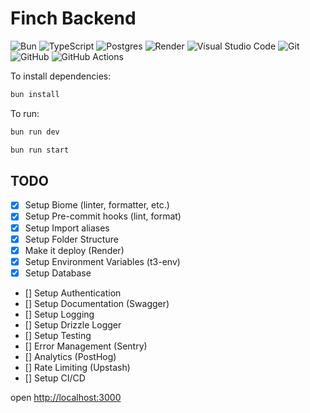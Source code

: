 # Finch Backend

![Bun](https://img.shields.io/badge/Bun-%23000000.svg?style=for-the-badge&logo=bun&logoColor=white)
![TypeScript](https://img.shields.io/badge/typescript-%23007ACC.svg?style=for-the-badge&logo=typescript&logoColor=white)
![Postgres](https://img.shields.io/badge/postgres-%23316192.svg?style=for-the-badge&logo=postgresql&logoColor=white)
![Render](https://img.shields.io/badge/Render-%46E3B7.svg?style=for-the-badge&logo=render&logoColor=white)
![Visual Studio Code](https://img.shields.io/badge/Visual%20Studio%20Code-0078d7.svg?style=for-the-badge&logo=visual-studio-code&logoColor=white)
![Git](https://img.shields.io/badge/git-%23F05033.svg?style=for-the-badge&logo=git&logoColor=white)
![GitHub](https://img.shields.io/badge/github-%23121011.svg?style=for-the-badge&logo=github&logoColor=white)
![GitHub Actions](https://img.shields.io/badge/github%20actions-%232671E5.svg?style=for-the-badge&logo=githubactions&logoColor=white)

To install dependencies:

```sh
bun install
```

To run:

```sh
bun run dev
```

```sh
bun run start
```

## TODO

- [x] Setup Biome (linter, formatter, etc.)
- [x] Setup Pre-commit hooks (lint, format)
- [x] Setup Import aliases
- [x] Setup Folder Structure
- [x] Make it deploy (Render)
- [x] Setup Environment Variables (t3-env)
- [x] Setup Database
- [] Setup Authentication
- [] Setup Documentation (Swagger)
- [] Setup Logging
- [] Setup Drizzle Logger
- [] Setup Testing
- [] Error Management (Sentry)
- [] Analytics (PostHog)
- [] Rate Limiting (Upstash)
- [] Setup CI/CD

open <http://localhost:3000>
